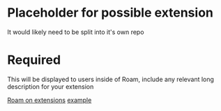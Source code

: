# Placeholder for possible extension

It would likely need to be split into it's own repo

# Required

This will be displayed to users inside of Roam, include any relevant long description for your extension

[Roam on extensions](https://roamresearch.com/#/app/developer-documentation/page/5BB8h4I7b)
[example](https://github.com/panterarocks49/settings-panel-example/blob/main/extension.js)
